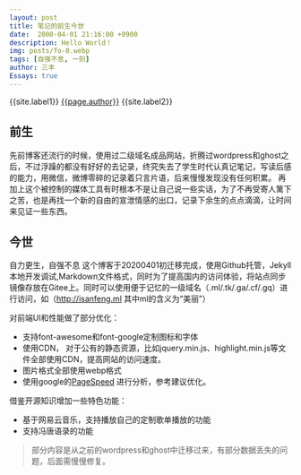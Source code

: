 ```yaml
---
layout: post
title: 笔记的前生今世
date:  2000-04-01 21:16:00 +0900
description: Hello World！
img: posts/fo-0.webp
tags: [自强不息, 一刻]
author: 三丰
Essays: true
---
```

{{site.label1}} <a href="/about">{{page.author}}</a> {{site.label2}}

## 前生
先前博客还流行的时候，使用过二级域名成品网站，折腾过wordpress和ghost之后，不过浮躁的都没有好好的去记录，终究失去了学生时代认真记笔记，写读后感的能力，用微信，微博零碎的记录着只言片语，后来慢慢发现没有任何积累。
再加上这个被控制的媒体工具有时根本不是让自己说一些实话，为了不再受寄人篱下之苦，也是再找一个新的自由的宣泄情感的出口，记录下余生的点点滴滴，让时间来见证一些东西。

## 今世
自力更生，自强不息
这个博客于20200401初迁移完成，使用Github托管，Jekyll本地开发调试,Markdown文件格式，同时为了提高国内的访问体验，将站点同步镜像存放在Gitee上。同时可以使用便于记忆的一级域名（.ml/.tk/.ga/.cf/.gq）进行访问，如（http://isanfeng.ml 其中ml的含义为“美丽”）

对前端UI和性能做了部分优化：
- 支持font-awesome和font-google定制图标和字体
- 使用CDN， 对于公有的静态资源，比如jquery.min.js、highlight.min.js等文件全部使用CDN，提高网站的访问速度。
- 图片格式全部使用webp格式
- 使用google的[PageSpeed](https://developers.google.cn/speed/pagespeed/insights) 进行分析，参考建议优化。

借鉴开源知识增加一些特色功能：
- 基于网易云音乐，支持播放自己的定制歌单播放的功能
- 支持冯唐语录的功能

> 部分内容是从之前的wordpress和ghost中迁移过来，有部分数据丢失的问题，后面需慢慢修复。

